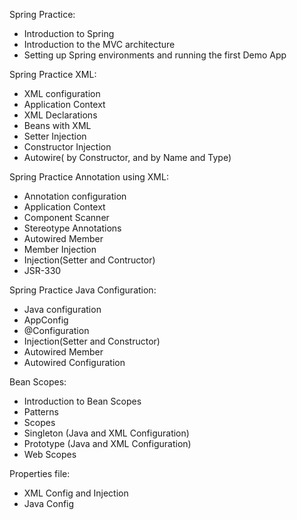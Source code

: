 Spring Practice:
- Introduction to Spring
- Introduction to the MVC architecture
- Setting up Spring environments and running the first Demo App

Spring Practice XML:
- XML configuration
- Application Context
- XML Declarations
- Beans with XML
- Setter Injection
- Constructor Injection
- Autowire( by Constructor, and by Name and Type)

Spring Practice Annotation using XML:
- Annotation configuration
- Application Context
- Component Scanner
- Stereotype Annotations
- Autowired Member
- Member Injection
- Injection(Setter and Contructor)
- JSR-330

Spring Practice Java Configuration:
- Java configuration
- AppConfig
- @Configuration
- Injection(Setter and Constructor)
- Autowired Member
- Autowired Configuration

Bean Scopes:
- Introduction to Bean Scopes
- Patterns
- Scopes
- Singleton (Java and XML Configuration)
- Prototype (Java and XML Configuration)
- Web Scopes

Properties file:
- XML Config and Injection
- Java Config
